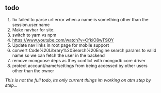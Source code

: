 ## todo

1. fix failed to parse url error when a name is something other than the session.user.name
2. Make navbar for site.
3. switch to yarn vs npm
4. https://www.youtube.com/watch?v=CfkiO8wTSOY
5. Update nav links in root page for mobile support
6. convert Code%20Library%20Search%20Engine search params to valid name so we can fetch the user in the backend
7. remove mongoose deps as they conflict with mongodb core driver
7. protect account/name/settings from being accessed by other users other than the owner

*This is not the full todo, its only current things im working on atm step by step...*